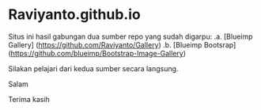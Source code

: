 # Raviyanto.github.io
Situs ini hasil gabungan dua sumber repo yang sudah digarpu:
.a. [Blueimp Gallery] (https://github.com/Raviyanto/Gallery)
.b. [Blueimp Bootsrap] (https://github.com/blueimp/Bootstrap-Image-Gallery)

Silakan pelajari dari kedua sumber secara langsung.

Salam

Terima kasih

